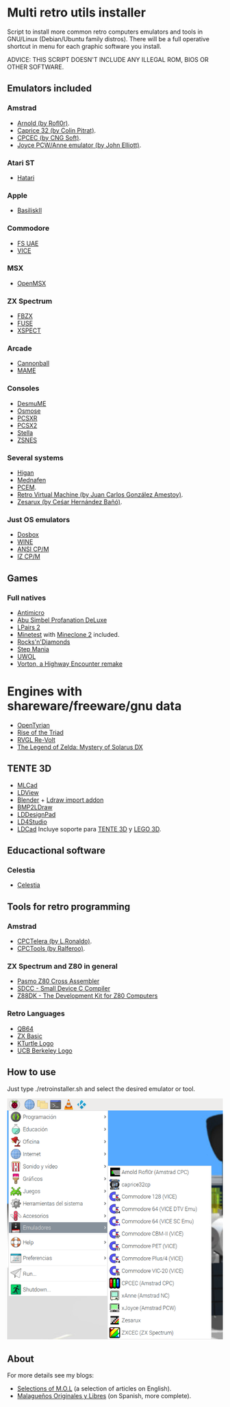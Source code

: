 # Multi retro utils installer
Script to install more common retro computers emulators and tools in GNU/Linux (Debian/Ubuntu family distros).
There will be a full operative shortcut in menu for each graphic software you install.

ADVICE: THIS SCRIPT DOESN'T INCLUDE ANY ILLEGAL ROM, BIOS OR OTHER SOFTWARE.

## Emulators included
### Amstrad
- [Arnold (by Rofl0r)](https://github.com/rofl0r/arnold).
- [Caprice 32 (by Colin Pitrat)](https://github.com/ColinPitrat/caprice32).
- [CPCEC (by CNG Soft)](http://cngsoft.no-ip.org/cpcec.htm).
- [Joyce PCW/Anne emulator (by John Elliott)](http://www.seasip.info/Unix/Joyce).

### Atari ST
- [Hatari](https://hatari.tuxfamily.org/)

### Apple
- [BasiliskII](https://basilisk.cebix.net/)

### Commodore
- [FS UAE](https://fs-uae.net)
- [VICE](http://vice-emu.sourceforge.net/)

### MSX
- [OpenMSX](https://openmsx.org/)

### ZX Spectrum
- [FBZX](https://rastersoft.com/programas/fbzx.html)
- [FUSE](http://fuse-emulator.sourceforge.net/)
- [XSPECT](https://github.com/radekp/spectemu/blob/master/README)


### Arcade
- [Cannonball](https://github.com/djyt/cannonball)
- [MAME](https://mame.net)


### Consoles
- [DesmuME](http://desmume.org/)
- [Osmose](https://segaretro.org/Osmose)
- [PCSXR](https://github.com/iCatButler/pcsxr)
- [PCSX2](https://pcsx2.net/)
- [Stella](https://stella-emu.github.io/)
- [ZSNES](http://www.zsnes.com/)


### Several systems
- [Higan](https://byuu.org/higan/)
- [Mednafen](https://mednafen.github.io/)
- [PCEM](https://pcem-emulator.co.uk).
- [Retro Virtual Machine (by Juan Carlos González Amestoy)](https://www.retrovirtualmachine.org/).
- [Zesarux (by Ceśar Hernández Bañó)](https://github.com/chernandezba/zesarux).


### Just OS emulators
- [Dosbox](https://www.dosbox.com/)
- [WINE](https://www.winehq.org/)
- [ANSI CP/M](https://github.com/z88dk/cpm)
- [IZ CP/M](https://github.com/ivanizag/iz-cpm)


## Games
### Full natives
- [Antimicro](https://github.com/AntiMicro/antimicro)
- [Abu Simbel Profanation DeLuxe](https://computeremuzone.com/ficha/598/)
- [LPairs 2](http://lgames.sourceforge.net/LPairs/)
- [Minetest](https://www.minetest.net/) with [Mineclone 2](https://malagaoriginal.blogspot.com/2019/03/minetest-con-mineclone-2-en-gnulinux-y.html) included.
- [Rocks'n'Diamonds](https://www.artsoft.org/rocksndiamonds/)
- [Step Mania](https://www.stepmania.com/)
- [UWOL](https://www.mojontwins.com/juegos_mojonos/uwol-quest-for-money/)
- [Vorton, a Highway Encounter remake](https://github.com/zerojay/vorton)


# Engines with shareware/freeware/gnu data
- [OpenTyrian](https://github.com/opentyrian/opentyrian)
- [Rise of the Triad](https://icculus.org/rott)
- [RVGL Re-Volt](https://rvgl.re-volt.io/)
- [The Legend of Zelda: Mystery of Solarus DX](https://www.solarus-games.org/en/games/the-legend-of-zelda-mystery-of-solarus-dx)


## TENTE 3D
- [MLCad](http://mlcad.lm-software.com/)
- [LDView](http://ldview.sourceforge.net/)
- [Blender](http://www.blender.org) + [Ldraw import addon](https://github.com/TobyLobster/ImportLDraw/releases)
- [BMP2LDraw](https://www.dropbox.com/s/a82giwfiof15ld5/bmp2ldraw.zip?dl=1)
- [LDDesignPad](https://sourceforge.net/projects/lddp)
- [LD4Studio](http://www.ld4dstudio.nl)
- [LDCad](http://www.melkert.net/LDCad)
Incluye soporte para [TENTE 3D](https://www.dropbox.com/s/irba95qphdxtiq7/LDrawTente_Ultima.zip?dl=0) y [LEGO 3D](http://www.ldraw.org).


## Educactional software
### Celestia
- [Celestia](https://celestia.es/)


## Tools for retro programming
### Amstrad
- [CPCTelera (by L.Ronaldo)](https://github.com/lronaldo/cpctelera).
- [CPCTools (by Ralferoo)](https://github.com/ralferoo/cpctools).

### ZX Spectrum and Z80 in general
- [Pasmo Z80 Cross Assembler](http://pasmo.speccy.org/)
- [SDCC - Small Device C Compiler](http://sdcc.sourceforge.net/)
- [Z88DK - The Development Kit for Z80 Computers](https://github.com/z88dk/z88dk)

### Retro Languages
- [QB64](http://www.qb64.net/)
- [ZX Basic](https://zxbasic.readthedocs.io)
- [KTurtle Logo](https://edu.kde.org/kturtle/)
- [UCB Berkeley Logo](https://people.eecs.berkeley.edu/~bh/logo.html)


## How to use
Just type ./retroinstaller.sh and select the desired emulator or tool.

![Emulator category in GNU/Linux](https://raw.githubusercontent.com/cpcbegin/amstrademulatorsinstaller/master/resources/images/menu.png)


## About
For more details see my blogs:
- [Selections of M.O.L](https://malagaoriginalenglish.blogspot.com/) (a selection of articles on English).
- [Malagueños Originales y Libres](https://malagaoriginal.blogspot.com) (on Spanish, more complete).
